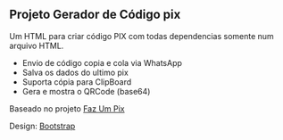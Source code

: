 ## Projeto Gerador de Código pix
Um HTML para criar código PIX com todas dependencias somente num arquivo HTML.

- Envio de código copia e cola via WhatsApp
- Salva os dados do ultimo pix
- Suporta cópia para ClipBoard
- Gera e mostra o QRCode (base64)

Baseado no projeto [Faz Um Pix](https://github.com/EnssureIT/faz-um-pix)

Design: [Bootstrap](https://github.com/twbs/bootstrap)